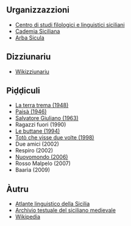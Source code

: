 ## Urganizzazzioni

- [Centro di studi filologici e linguistici siciliani](https://www.csfls.it/res/)
- [Cademia Siciliana](https://cademiasiciliana.org/)
- [Arba Sicula](https://arbasicula.org)

## Dizziunariu

- [Wikizziunariu](https://scn.wiktionary.org/wiki/Pàggina_principali)

## Piḍḍiculi

- [La terra trema (1948)](https://archive.org/details/la-terra-trema-luchino-visconti-1948-b-n-720p)
- [Paisà (1946)](https://archive.org/details/05-paisa-roberto-rossellini-1946-b-n-720p)
- [Salvatore Giuliano (1963)](https://archive.org/details/sin-titulo_202208)
- Ragazzi fuori (1990)
- [Le buttane (1994)](https://www.youtube.com/watch?v=GXnEiRY-Yx8)
- [Totò che visse due volte (1998)](https://www.youtube.com/watch?v=3-ceGTZ35OU)
- Due amici (2002)
- Respiro (2002)
- [Nuovomondo (2006)](https://archive.org/details/NMsubtitulos-espanol)
- Rosso Malpelo (2007)
- Baarìa (2009)

## Àutru

- [Atlante linguistico della Sicilia](http://atlantelinguisticosicilia.it/cms/)
- [Archivio testuale del siciliano medievale](http://artesia.unict.it)
- [Wikipedia](https://scn.wikipedia.org/wiki/Pàggina_principali)
